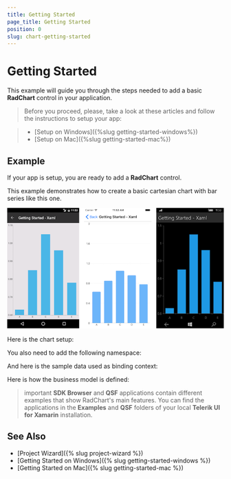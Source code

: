 ```yaml
---
title: Getting Started
page_title: Getting Started
position: 0
slug: chart-getting-started
---
```


# Getting Started
   
This example will guide you through the steps needed to add a basic **RadChart** control in your application.

>Before you proceed, please, take a look at these articles and follow the instructions to setup your app:

>- [Setup on Windows]({%slug getting-started-windows%})
>- [Setup on Mac]({%slug getting-started-mac%})


## Example

If your app is setup, you are ready to add a **RadChart** control.

This example demonstrates how to create a basic cartesian chart with bar series like this one.

![Basic RadCartesianChart Example](../images/chart-gettingstarted.png "Basic RadCartesianChart")

Here is the chart setup:

<snippet id='chart-getting-started-xaml-chart'/>
<snippet id='chart-getting-started-csharp-chart'/> 

You also need to add the following namespace:

<snippet id='xmlns-telerikchart'/>
<snippet id='ns-telerikchart'/>

And here is the sample data used as binding context:

<snippet id='chart-getting-started-viewmodel'/>

Here is how the business model is defined:

<snippet id='categorical-data-model'/>

>important **SDK Browser** and **QSF** applications contain different examples that show RadChart's main features. You can find the applications in the **Examples** and **QSF** folders of your local **Telerik UI for Xamarin** installation.

## See Also

- [Project Wizard]({% slug project-wizard %})
- [Getting Started on Windows]({% slug getting-started-windows %})
- [Getting Started on Mac]({% slug getting-started-mac %})